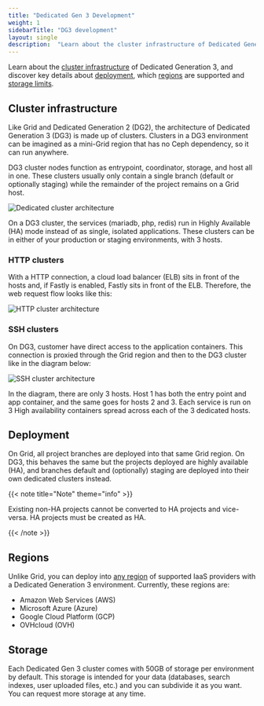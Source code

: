 ```yaml
---
title: "Dedicated Gen 3 Development"
weight: 1
sidebarTitle: "DG3 development"
layout: single
description:  "Learn about the cluster infrastructure of Dedicated Generation 3, and discover key details about deployment, which regions are supported and storage limits."
---
```


Learn about the [cluster infrastructure](#cluster-infrastructure) of Dedicated Generation 3, and discover key details about [deployment](#deployment), which [regions](#regions) are supported and [storage limits](#storage).

## Cluster infrastructure 

Like Grid and Dedicated Generation 2 (DG2), the architecture of Dedicated Generation 3 (DG3) is made up of clusters. Clusters in a DG3 environment can be imagined as a mini-Grid region that has no Ceph dependency, so it can run anywhere. 

DG3 cluster nodes function as entrypoint, coordinator, storage, and host all in one. These clusters usually only contain a single branch (default or optionally staging) while the remainder of the project remains on a Grid host. 

![Dedicated cluster architecture](/images/dedicated/cluster-infrastructure.svg "0.50")

On a DG3 cluster, the services (mariadb, php, redis) run in Highly Available (HA) mode instead of as single, isolated applications. These clusters can be in either of your production or staging environments, with 3 hosts.

### HTTP clusters

With a HTTP connection, a cloud load balancer (ELB) sits in front of the hosts and, if Fastly is enabled, Fastly sits in front of the ELB. Therefore, the web request flow looks like this:

![HTTP cluster architecture](/images/dedicated/http-cluster.svg "0.50")

### SSH clusters

On DG3, customer have direct access to the application containers. This connection is proxied through the Grid region and then to the DG3 cluster like in the diagram below:

![SSH cluster architecture](/images/dedicated/ssh-cluster.svg "0.50")

In the diagram, there are only 3 hosts. Host 1 has both the entry point and app container, and the same goes for hosts 2 and 3. Each service is run on 3 High availability containers spread across each of the 3 dedicated hosts.

## Deployment

On Grid, all project branches are deployed into that same Grid region. On DG3, this behaves the same but the projects deployed are highly available (HA), and branches default and (optionally) staging are deployed into their own dedicated clusters instead.

{{< note title="Note" theme="info" >}}

Existing non-HA projects cannot be converted to HA projects and vice-versa. HA projects must be created as HA.

{{< /note >}}

## Regions

Unlike Grid, you can deploy into [any region](https://docs.platform.sh/development/regions.html#regions) of supported IaaS providers with a Dedicated Generation 3 environment. Currently, these regions are:

-   Amazon Web Services (AWS)
-   Microsoft Azure (Azure)
-   Google Cloud Platform (GCP)
-   OVHcloud (OVH) 

## Storage

Each Dedicated Gen 3 cluster comes with 50GB of storage per environment by default. This storage is intended for your data (databases, search indexes, user uploaded files, etc.) and you can subdivide it as you want. You can request more storage at any time.